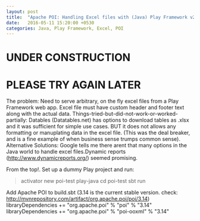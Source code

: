 ```yaml
---
layout: post
title:  "Apache POI: Handling Excel files with (Java) Play Framework v2.5.x"
date:   2016-05-11 15:20:00 +0530
categories: Java, Play Framework, Excel, POI
---
```


UNDER CONSTRUCTION
==================

PLEASE TRY AGAIN LATER
======================

The problem: Need to serve arbitrary, on the fly excel files from a Play Framework web app. Excel file must have custom header and footer text along with the actual data.
Things-tried-but-did-not-work-or-worked-partially: Datables (Datatables.net) has options to download tables as .xlsx and it was sufficient for simple use cases. BUT it does not allows any formatting or manuplating data in the excel file. (This was the deal breaker, and is a fine example of when business sense trumps common sense).
Alternative Solutions: Google tells me there arent that many options in the Java world to handle excel files.Dynamic reports (http://www.dynamicreports.org/) seemed promising.


From the top!.
Set up a dummy Play project and run:
> activator new poi-test play-java
> cd poi-test
> sbt run

Add Apache POI to build.sbt (3.14 is the current stable version. check: http://mvnrepository.com/artifact/org.apache.poi/poi/3.14)
libraryDependencies += "org.apache.poi" % "poi" % "3.14"
libraryDependencies += "org.apache.poi" % "poi-ooxml" % "3.14"




<script type="text/javascript" src="http://cdn.mathjax.org/mathjax/latest/MathJax.js?config=TeX-AMS-MML_HTMLorMML"></script>
